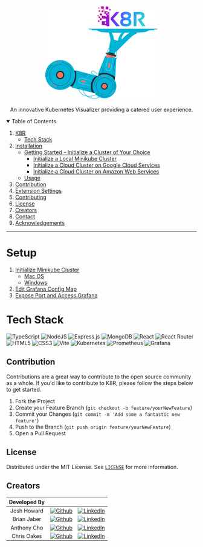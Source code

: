 <p align="center">
  <a href="https://github.com/oslabs-beta/k8r">
    <img src="client/assets/logoTransparent.png" alt="Logo" height="250">
  </a>

  <p align="center">
    An innovative Kubernetes Visualizer providing a catered user experience.
    <br />
  </p>
</p>

<!-- TABLE OF CONTENTS -->
<details open="open">
  <summary>Table of Contents</summary>
  <ol>
    <li>
      <a href="#about-the-project">K8R</a>
      <ul>
        <li><a href="#tech-stack">Tech Stack</a></li>
      </ul>
    </li>
    <li><a href="#installation">Installation</a>
      <ul>
      <li>
        <a href="#getting-started">Getting Started - Initialize a Cluster of Your Choice</a>
          <ul>
            <li>
              <a href="https://github.com/oslabs-beta/k8r/blob/main/documentation/localClusterSetup.md#setup">Initialize a Local Minikube Cluster</a>
            </li>
            <li>
              <a href="https://github.com/oslabs-beta/k8r/blob/main/documentation/cloudClusterSetup.md#initialize-a-cloud-cluster-on-google-cloud-services">Initialize a Cloud Cluster on Google Cloud Services</a>
            </li>
            <li>
              <a href="https://github.com/oslabs-beta/k8r/blob/main/documentation/cloudClusterSetup.md#initialize-a-cloud-cluster-on-amazon-web-services">Initialize a Cloud Cluster on Amazon Web Services</a>
            </li>
          </ul>
      </li>
      <li>
        <a href="#usage">Usage</a>
      </li>
      </ul>
    </li>
        <li>
          <a href="#Contribution">Contribution</a>
        </li>
      </ul>
    </li>
    <li><a href="#extension-settings">Extension Settings</a></li>
    <li><a href="#contributing">Contributing</a></li>
    <li><a href="#license">License</a></li>
    <li><a href="#creators">Creators</a></li>
    <li><a href="#contact">Contact</a></li>
    <li><a href="#acknowledgements">Acknowledgements</a></li>
  </ol>
</details>

<hr>

# Setup
  <ol>
    <li>
      <a href="https://github.com/oslabs-beta/k8r/blob/main/documentation/setup.md#initialize-minikube-cluster---mac-os">Initialize Minikube Cluster</a>
      <ul>
        <li><a href="https://github.com/oslabs-beta/k8r/blob/main/documentation/setup.md#initialize-minikube-cluster---mac-os">Mac OS</a></li>
        <li><a href="https://github.com/oslabs-beta/k8r/blob/main/documentation/setup.md#initialize-minikube-cluster---windows">Windows</a></li>
      </ul>
    </li>
    <li><a href="https://github.com/oslabs-beta/k8r/blob/main/documentation/setup.md#edit-grafana-config-map">Edit Grafana Config Map</a></li>
    <li><a href="https://github.com/oslabs-beta/k8r/blob/main/documentation/setup.md#expose-port-and-access-grafana">Expose Port and Access Grafana</a></li>
  </ol>

# Tech Stack
![TypeScript](https://img.shields.io/badge/typescript-%23007ACC.svg?style=for-the-badge&logo=typescript&logoColor=white)
![NodeJS](https://img.shields.io/badge/node.js-6DA55F?style=for-the-badge&logo=node.js&logoColor=white) 
![Express.js](https://img.shields.io/badge/express.js-%23404d59.svg?style=for-the-badge&logo=express&logoColor=%2361DAFB) 
![MongoDB](https://img.shields.io/badge/MongoDB-%234ea94b.svg?style=for-the-badge&logo=mongodb&logoColor=white)
![React](https://img.shields.io/badge/react-%2320232a.svg?style=for-the-badge&logo=react&logoColor=%2361DAFB) 
![React Router](https://img.shields.io/badge/React_Router-CA4245?style=for-the-badge&logo=react-router&logoColor=white)
![HTML5](https://img.shields.io/badge/html5-%23E34F26.svg?style=for-the-badge&logo=html5&logoColor=white) 
![CSS3](https://img.shields.io/badge/css3-%231572B6.svg?style=for-the-badge&logo=css3&logoColor=white)
![Vite](https://img.shields.io/badge/vite-%23646CFF.svg?style=for-the-badge&logo=vite&logoColor=white)
![Kubernetes](https://img.shields.io/badge/kubernetes-%23326ce5.svg?style=for-the-badge&logo=kubernetes&logoColor=white)
![Prometheus](https://img.shields.io/badge/Prometheus-E6522C?style=for-the-badge&logo=Prometheus&logoColor=white)
![Grafana](https://img.shields.io/badge/grafana-%23F46800.svg?style=for-the-badge&logo=grafana&logoColor=white)



## Contribution
Contributions are a great way to contribute to the open source community as a whole. If you'd like to contribute to K8R, please follow the steps below to get started.

1. Fork the Project
2. Create your Feature Branch (`git checkout -b feature/yourNewFeature`)
3. Commit your Changes (`git commit -m 'Add some a fantastic new feature'`)
4. Push to the Branch (`git push origin feature/yourNewFeature`)
5. Open a Pull Request

## License
Distributed under the MIT License. See [`LICENSE`](https://github.com/oslabs-beta/k8r/blob/master/LICENSE) for more information.

## Creators
| Developed By |    |    |
| :---:   | :---: | :---: |
| Josh Howard  | [![Github](https://img.shields.io/badge/github-%23121011.svg?style=for-the-badge&logo=github&logoColor=white)](https://github.com/JoshHowardDev)   | [![LinkedIn](https://img.shields.io/badge/LinkedIn-%230077B5.svg?logo=linkedin&logoColor=white)](https://linkedin.com/in/JoshHowardDev)   |
| Brian Jaber  | [![Github](https://img.shields.io/badge/github-%23121011.svg?style=for-the-badge&logo=github&logoColor=white)](https://github.com/Brian-Jaber)   | [![LinkedIn](https://img.shields.io/badge/LinkedIn-%230077B5.svg?logo=linkedin&logoColor=white)](https://www.linkedin.com/in/brianjaber/)   |
| Anthony Cho  | [![Github](https://img.shields.io/badge/github-%23121011.svg?style=for-the-badge&logo=github&logoColor=white)](https://github.com/ayhcho)   | [![LinkedIn](https://img.shields.io/badge/LinkedIn-%230077B5.svg?logo=linkedin&logoColor=white)](https://github.com/ayhcho)   |
| Chris Oakes  | [![Github](https://img.shields.io/badge/github-%23121011.svg?style=for-the-badge&logo=github&logoColor=white)](https://github.com/ckoakes)   | [![LinkedIn](https://img.shields.io/badge/LinkedIn-%230077B5.svg?logo=linkedin&logoColor=white)](https://www.linkedin.com/in/christopher-k-oakes/)   |
